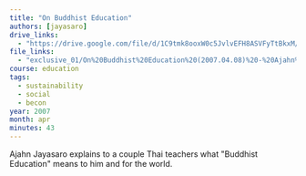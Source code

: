 ```yaml
---
title: "On Buddhist Education"
authors: [jayasaro]
drive_links:
  - "https://drive.google.com/file/d/1C9tmk8ooxW0c5JvlvEFH8ASVFyTtBkxM/view?usp=drivesdk"
file_links:
  - "exclusive_01/On%20Buddhist%20Education%20(2007.04.08)%20-%20Ajahn%20Jayasaro.mp3"
course: education
tags:
  - sustainability
  - social
  - becon
year: 2007
month: apr
minutes: 43
---
```


Ajahn Jayasaro explains to a couple Thai teachers what "Buddhist Education" means to him and for the world.
